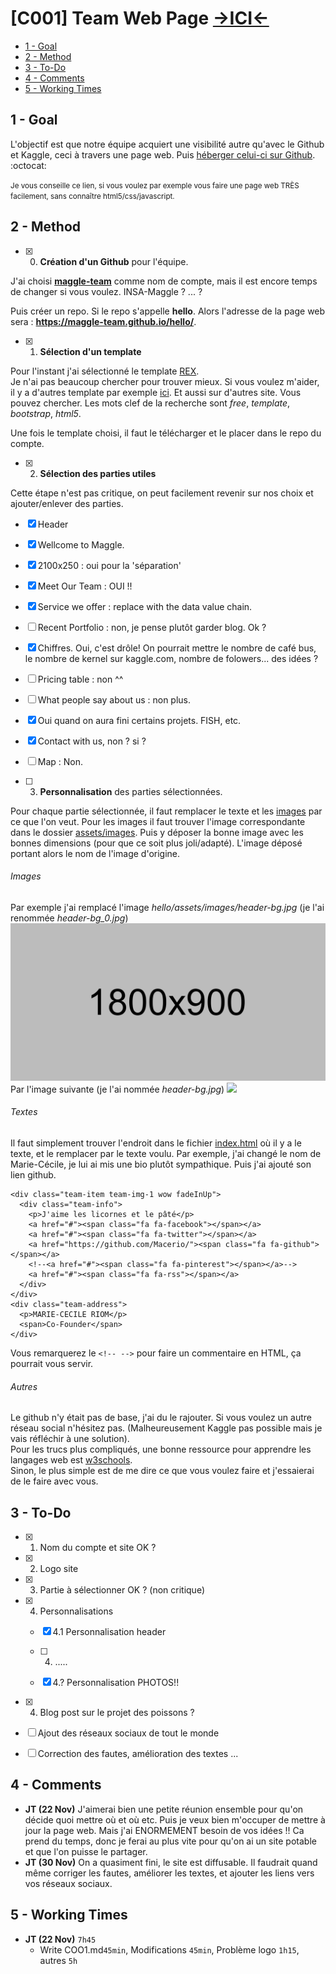 # [C001] Team Web Page [->ICI<-](https://maggle-team.github.io/hello/)

<!-- toc orderedList:0 depthFrom:2 depthTo:4 -->

- [1 - Goal](#1-goal)
- [2 - Method](#2-method)
- [3 - To-Do](#3-to-do)
- [4 - Comments](#4-comments)
- [5 - Working Times](#5-working-times)

<!-- tocstop -->


## 1 - Goal
L'objectif est que notre équipe acquiert une visibilité autre qu'avec le Github et Kaggle, ceci à travers une page web. Puis [héberger celui-ci sur Github](http://putaindecode.io/fr/articles/github/pages/site-web-gratuit/). :octocat:  

<small>Je vous conseille ce lien, si vous voulez par exemple vous faire une page web TRÈS facilement, sans connaître html5/css/javascript.</small>

## 2 - Method

- [X] 0. **Création d'un Github** pour l'équipe.

J'ai choisi [**maggle-team**]() comme nom de compte, mais il est encore temps de changer si vous voulez. INSA-Maggle ? ... ?  

Puis créer un repo. Si le repo s'appelle **hello**. Alors l'adresse de la page web sera : **https://maggle-team.github.io/hello/**.

- [X] 1. **Sélection d'un template**  

Pour l'instant j'ai sélectionné le template [REX](http://www.justfreetemplates.com/web-templates/preview/3511.html).  
Je n'ai pas beaucoup chercher pour trouver mieux. Si vous voulez m'aider, il y a d'autres template par exemple [ici](http://www.justfreetemplates.com/web-templates). Et aussi sur d'autres site. Vous pouvez chercher. Les mots clef de la recherche sont *free*, *template*, *bootstrap*, *html5*.

Une fois le template choisi, il faut le télécharger et le placer dans le repo du compte.

- [X] 2. **Sélection des parties utiles**  

Cette étape n'est pas critique, on peut facilement revenir sur nos choix et ajouter/enlever des parties.  

- [X] Header
- [X] Wellcome to Maggle.
- [X] 2100x250 : oui pour la 'séparation'
- [X] Meet Our Team : OUI !!
- [X] Service we offer : replace with the data value chain.
- [ ] Recent Portfolio : non, je pense plutôt garder blog. Ok ?
- [X] Chiffres. Oui, c'est drôle! On pourrait mettre le nombre de café bus, le nombre de kernel sur kaggle.com, nombre de folowers... des idées ?
- [ ] Pricing table : non ^^
- [ ] What people say about us : non plus.
- [X] Oui quand on aura fini certains projets. FISH, etc.
- [X] Contact with us, non ? si ?
- [ ] Map : Non.  


- [ ] 3. **Personnalisation** des parties sélectionnées.

Pour chaque partie sélectionnée, il faut remplacer le texte et les [images](https://github.com/maggle-team/hello/tree/gh-pages/assets/images) par ce que l'on veut.
Pour les images il faut trouver l'image correspondante dans le dossier [assets/images](https://github.com/maggle-team/hello/tree/gh-pages/assets/images). Puis y déposer la bonne image avec les bonnes dimensions (pour que ce soit plus joli/adapté). L'image déposé portant alors le nom de l'image d'origine.

###### Images
Par exemple j'ai remplacé l'image *hello/assets/images/header-bg.jpg* (je l'ai renommée *header-bg_0.jpg*)
![](https://github.com/maggle-team/hello/blob/gh-pages/assets/images/header-bg_0.jpg?raw=true)
Par l'image suivante (je l'ai nommée *header-bg.jpg*)
![](https://github.com/maggle-team/hello/blob/gh-pages/assets/images/header-bg.jpg?raw=true)

###### Textes
Il faut simplement trouver l'endroit dans le fichier [index.html](https://github.com/maggle-team/hello/blob/gh-pages/index.html) où il y a le texte, et le remplacer par le texte voulu. Par exemple, j'ai changé le nom de Marie-Cécile, je lui ai mis une bio plutôt sympathique. Puis j'ai ajouté son lien github.  

```{html}
<div class="team-item team-img-1 wow fadeInUp">
  <div class="team-info">
    <p>J'aime les licornes et le pâté</p>
    <a href="#"><span class="fa fa-facebook"></span></a>
    <a href="#"><span class="fa fa-twitter"></span></a>
    <a href="https://github.com/Macerio/"><span class="fa fa-github"></span></a>
    <!--<a href="#"><span class="fa fa-pinterest"></span></a>-->
    <a href="#"><span class="fa fa-rss"></span></a>
  </div>
</div>
<div class="team-address">
  <p>MARIE-CECILE RIOM</p>
  <span>Co-Founder</span>
</div>
```
Vous remarquerez le `<!-- -->` pour faire un commentaire en HTML, ça pourrait vous servir.

###### Autres

Le github n'y était pas de base, j'ai du le rajouter. Si vous voulez un autre réseau social n'hésitez pas. (Malheureusement Kaggle pas possible mais je vais réfléchir à une solution).  
Pour les trucs plus compliqués, une bonne ressource pour apprendre les langages web est [w3schools](http://www.w3schools.com).  
Sinon, le plus simple est de me dire ce que vous voulez faire et j'essaierai de le faire avec vous.


## 3 - To-Do
- [x] 1. Nom du compte et site OK ?
- [X] 2. Logo site
- [X] 3. Partie à sélectionner OK ? (non critique)  


- [X] 4. Personnalisations
    - [X] 4.1 Personnalisation header
    - [ ] 4. .....
    - [X] 4.? Personnalisation PHOTOS!!


- [X] 4. Blog post sur le projet des poissons ?   


- [ ] Ajout des réseaux sociaux de tout le monde
- [ ] Correction des fautes, amélioration des textes
...
## 4 - Comments
- **JT (22 Nov)** J'aimerai bien une petite réunion ensemble pour qu'on décide quoi mettre où et où etc. Puis je veux bien m'occuper de mettre à jour la page web. Mais j'ai ENORMEMENT besoin de vos idées !! Ca prend du temps, donc je ferai au plus vite pour qu'on ai un site potable et que l'on puisse le partager.
- **JT (30 Nov)** On a quasiment fini, le site est diffusable. Il faudrait quand même corriger les fautes, améliorer les textes, et ajouter les liens vers vos réseaux sociaux.

## 5 - Working Times
- **JT (22 Nov)** <code>7h45</code>
    - Write COO1.md<code>45min</code>, Modifications <code>45min</code>, Problème logo <code>1h15</code>, autres <code>5h</code>
